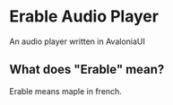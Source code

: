 # Erable Audio Player
An audio player written in AvaloniaUI

## What does "Erable" mean?
Erable means maple in french.